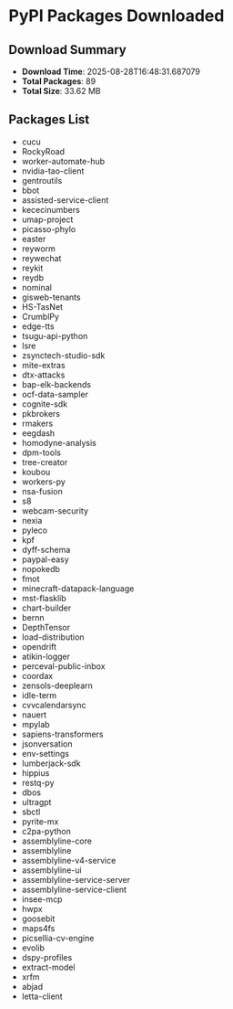 # PyPI Packages Downloaded

## Download Summary
- **Download Time**: 2025-08-28T16:48:31.687079
- **Total Packages**: 89
- **Total Size**: 33.62 MB

## Packages List
- cucu
- RockyRoad
- worker-automate-hub
- nvidia-tao-client
- gentroutils
- bbot
- assisted-service-client
- kececinumbers
- umap-project
- picasso-phylo
- easter
- reyworm
- reywechat
- reykit
- reydb
- nominal
- gisweb-tenants
- HS-TasNet
- CrumblPy
- edge-tts
- tsugu-api-python
- lsre
- zsynctech-studio-sdk
- mite-extras
- dtx-attacks
- bap-elk-backends
- ocf-data-sampler
- cognite-sdk
- pkbrokers
- rmakers
- eegdash
- homodyne-analysis
- dpm-tools
- tree-creator
- koubou
- workers-py
- nsa-fusion
- s8
- webcam-security
- nexia
- pyleco
- kpf
- dyff-schema
- paypal-easy
- nopokedb
- fmot
- minecraft-datapack-language
- mst-flasklib
- chart-builder
- bernn
- DepthTensor
- load-distribution
- opendrift
- atikin-logger
- perceval-public-inbox
- coordax
- zensols-deeplearn
- idle-term
- cvvcalendarsync
- nauert
- mpylab
- sapiens-transformers
- jsonversation
- env-settings
- lumberjack-sdk
- hippius
- restq-py
- dbos
- ultragpt
- sbctl
- pyrite-mx
- c2pa-python
- assemblyline-core
- assemblyline
- assemblyline-v4-service
- assemblyline-ui
- assemblyline-service-server
- assemblyline-service-client
- insee-mcp
- hwpx
- goosebit
- maps4fs
- picsellia-cv-engine
- evolib
- dspy-profiles
- extract-model
- xrfm
- abjad
- letta-client
